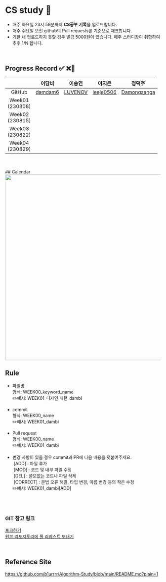 # CS study 📔
- 매주 화요일 23시 59분까지 <b>CS공부 기록</b>을 업로드합니다.</br>
- 매주 수요일 오전 github의 Pull requests를 기준으로 체크합니다. </br>
- 기한 내 업로드하지 못할 경우 벌금 5000원이 있습니다. 매주 스터디장이 취합하여 추후 1/N 합니다.

</br>


## Progress Record ✅ ❌💸
|   | 이담비 | 이승연 | 이지은 | 정덕주 |
| :---: | :---: | :---: | :---: | :---: |
| GitHub | [damdam6](https://github.com/damdam6) | [LUVENOV](https://github.com/LUVENOV) | [leeje0506](https://github.com/leeje0506) | [Damongsanga](https://github.com/Damongsanga) |
| Week01</br>(230808) |  |  |  |  |
| Week02</br>(230815) |  |  |  |  |
| Week03</br>(230822) |  |  |  |  |
| Week04</br>(230829) |  |  |  |  |
</br>
</br>
## Calendar

<img src="https://github.com/damdam6/CSstudy02/assets/47710007/b8456d64-da1a-40fb-bb6b-59571974c85f"  width="600">

</br>

## Rule
- 파일명 </br>
형식: WEEK00_keyword_name</br>
✏️예시: WEEK01_디자인 패턴_dambi</br>

- commit</br>
형식: WEEK00_name</br>
✏️예시: WEEK01_dambi

- Pull request</br>
형식: WEEK00_name</br>
✏️예시: WEEK01_dambi

- 변경 사항이 있을 경우 commit과 PR에 다음 내용을 덧붙여주세요.</br>
 [ADD] : 파일 추가</br>
  [MOD] : 코드 및 내부 파일 수정</br>
  [DEL] : 쓸모없는 코드나 파일 삭제</br>
 [CORRECT] : 문법 오류 해결, 타입 변경, 이름 변경 등의 작은 수정</br>
✏️예시: WEEK01_dambi[ADD]
</br>

</br>

### GIT 참고 링크
[포크하기](https://abled.tistory.com/43)</br>
[원본 리포지토리에 풀 리퀘스트 보내기](https://abled.tistory.com/44)

</br>

## Reference Site
https://github.com/b1urrrr/Algorithm-Study/blob/main/README.md?plain=1
